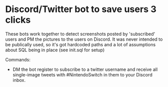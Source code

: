 # Discord/Twitter bot to save users 3 clicks

These bots work together to detect screenshots posted by 'subscribed' users and PM the pictures to the users on Discord.
It was never intended to be publically used, so it's got hardcoded paths and a lot of assumptions about SQL being in place (see init.sql for setup)

Commands:

- DM the bot register <twitterusername> to subscribe to a twitter username and receive all single-image tweets with #NintendoSwitch in them to your Discord inbox.